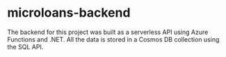 # microloans-backend
The backend for this project was built as a serverless API using Azure Functions and .NET. All the data is stored in a Cosmos DB collection using the SQL API.
